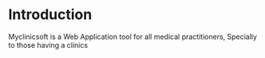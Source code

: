 # Introduction

Myclinicsoft is a Web Application tool for all medical practitioners, Specially to those having a clinics
